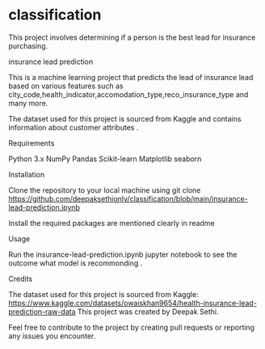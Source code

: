 # classification

This project involves determining if a person is the best lead for insurance purchasing.

insurance lead prediction

This is a machine learning project that predicts the lead of insurance lead based on various features such as city_code,health_indicator,accomodation_type,reco_insurance_type and many more. 

The dataset used for this project is sourced from Kaggle and contains information about customer attributes .

Requirements

Python 3.x NumPy Pandas Scikit-learn Matplotlib seaborn

Installation

Clone the repository to your local machine using git clone https://github.com/deepaksethionly/classification/blob/main/insurance-lead-prediction.ipynb

Install the required packages are mentioned clearly in readme

Usage

Run the insurance-lead-prediction.ipynb jupyter notebook to see the outcome what model is recommonding .

Credits

The dataset used for this project is sourced from Kaggle: https://www.kaggle.com/datasets/owaiskhan9654/health-insurance-lead-prediction-raw-data 
This project was created by Deepak Sethi.

Feel free to contribute to the project by creating pull requests or reporting any issues you encounter.
